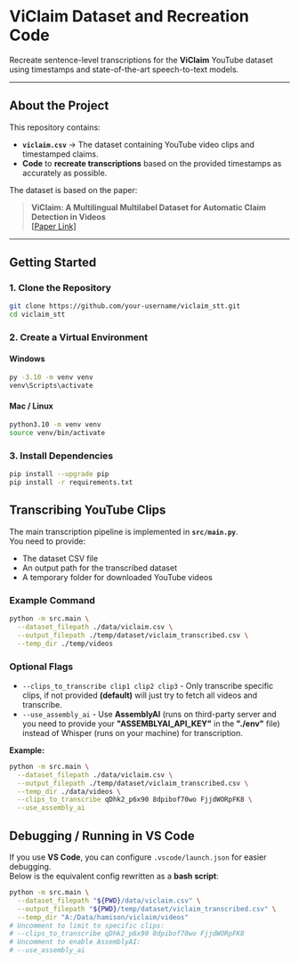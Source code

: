 # **ViClaim Dataset and Recreation Code**

Recreate sentence-level transcriptions for the **ViClaim** YouTube dataset using timestamps and state-of-the-art speech-to-text models.

---

## **About the Project**

This repository contains:

- **`viclaim.csv`** → The dataset containing YouTube video clips and timestamped claims.
- **Code** to **recreate transcriptions** based on the provided timestamps as accurately as possible.

The dataset is based on the paper:

> **ViClaim: A Multilingual Multilabel Dataset for Automatic Claim Detection in Videos**  
> [[Paper Link]](https://arxiv.org/abs/2504.12882)

---

## **Getting Started**

### **1. Clone the Repository**

```bash
git clone https://github.com/your-username/viclaim_stt.git
cd viclaim_stt
```

### **2. Create a Virtual Environment**

#### Windows

```bash
py -3.10 -m venv venv
venv\Scripts\activate
```

#### Mac / Linux

```bash
python3.10 -m venv venv
source venv/bin/activate
```

### **3. Install Dependencies**

```bash
pip install --upgrade pip
pip install -r requirements.txt
```

## **Transcribing YouTube Clips**

The main transcription pipeline is implemented in **`src/main.py`**.  
You need to provide:

- The dataset CSV file
- An output path for the transcribed dataset
- A temporary folder for downloaded YouTube videos

### **Example Command**

```bash
python -m src.main \
  --dataset_filepath ./data/viclaim.csv \
  --output_filepath ./temp/dataset/viclaim_transcribed.csv \
  --temp_dir ./temp/videos
```

### **Optional Flags**

- `--clips_to_transcribe clip1 clip2 clip3` - Only transcribe specific clips, if not provided **(default)** will just try to fetch all videos and transcribe.
- `--use_assembly_ai` - Use **AssemblyAI** (runs on third-party server and you need to provide your **"ASSEMBLYAI_API_KEY"** in the **"./env"** file) instead of Whisper (runs on your machine) for transcription.

**Example:**

```bash
python -m src.main \
  --dataset_filepath ./data/viclaim.csv \
  --output_filepath ./temp/dataset/viclaim_transcribed.csv \
  --temp_dir ./data/videos \
  --clips_to_transcribe qDhk2_p6x90 8dpibof70wo FjjdWORpFK8 \
  --use_assembly_ai
```

## **Debugging / Running in VS Code**

If you use **VS Code**, you can configure `.vscode/launch.json` for easier debugging.  
Below is the equivalent config rewritten as a **bash script**:

```bash
python -m src.main \
  --dataset_filepath "${PWD}/data/viclaim.csv" \
  --output_filepath "${PWD}/temp/dataset/viclaim_transcribed.csv" \
  --temp_dir "A:/Data/hamison/viclaim/videos"
# Uncomment to limit to specific clips:
# --clips_to_transcribe qDhk2_p6x90 8dpibof70wo FjjdWORpFK8
# Uncomment to enable AssemblyAI:
# --use_assembly_ai
```
